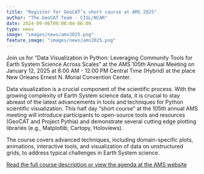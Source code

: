 ```yaml
---
title: "Register for GeoCAT’s short course at AMS 2025"
author: "The GeoCAT Team - CISL/NCAR"
date: 2024-09-06T09:08:04-06:00
type: news
image: "images/news/ams2025.png"
feature_image: "images/news/ams2025.png"
---
```


Join us for “Data Visualization in Python: Leveraging Community Tools for Earth System Science Across Scales” at the AMS 105th Annual Meeting on January 12, 2025 at 8:00 AM - 12:00 PM Central Time (Hybrid) at the place New Orleans Ernest N. Morial Convention Center.
<!--more-->
Data visualization is a crucial component of the scientific process. With the growing complexity of Earth System science data, it is crucial to stay abreast of the latest advancements in tools and techniques for Python scientific visualization. This half day “short course” at the 105th annual AMS meeting will introduce participants to open-source tools and resources (GeoCAT and Project Pythia) and demonstrate several cutting edge plotting libraries (e.g., Matplotlib, Cartopy, Holoviews). 

The course covers advanced techniques, including domain-specific plots, animations, interactive tools, and visualization of data on unstructured grids, to address typical challenges in Earth System science. 

[Read the full course description or view the agenda at the AMS website](https://www.ametsoc.org/index.cfm/ams/education-careers/careers/professional-development/short-courses/data-visualization-in-python-leveraging-community-tools-for-earth-system-science-across-scales1/)